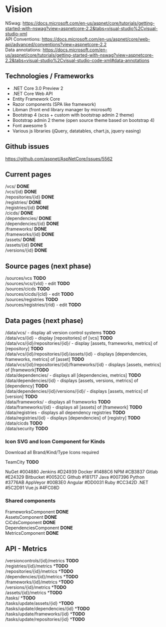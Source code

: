 # Vision

NSwag: https://docs.microsoft.com/en-us/aspnet/core/tutorials/getting-started-with-nswag?view=aspnetcore-2.2&tabs=visual-studio%2Cvisual-studio-xml    
API Conventions: https://docs.microsoft.com/en-us/aspnet/core/web-api/advanced/conventions?view=aspnetcore-2.2    
Data annotations: https://docs.microsoft.com/en-us/aspnet/core/tutorials/getting-started-with-nswag?view=aspnetcore-2.2&tabs=visual-studio%2Cvisual-studio-code-xml#data-annotations    

## Technologies / Frameworks

* .NET Core 3.0 Preview 2
* .NET Core Web API
* Entity Framework Core
* Razor components (SPA like framework)
* Libman (front end library manager by microsoft)
* Bootstrap 4 (scss + custom with bootstrap admin 2 theme)
* Bootstrap admin 2 theme (open source theme based on bootstrap 4)
* Font awesome 5
* Various js libraries (jQuery, datatables, chart.js, jquery easing)

## Github issues

https://github.com/aspnet/AspNetCore/issues/5562  
 
## Current pages

/vcs/ **DONE**  
/vcs/{id} **DONE**  
/repositories/{id}  **DONE**  
/registries/ **DONE**  
/registries/{id} **DONE**  
/cicds/ **DONE**  
/dependencies/ **DONE**  
/dependencies/{id} **DONE**  
/frameworks/ **DONE**  
/frameworks/{id} **DONE**  
/assets/ **DONE**  
/assets/{id} **DONE**  
/versions/{id} **DONE**  

## Source pages (next phase)

/sources/vcs **TODO**  
/sources/vcs/{vId} - edit **TODO**  
/sources/cicds  **TODO**  
/sources/cicds/{cId} - edit **TODO**  
/sources/registries  **TODO**  
/sources/registries/{rId} - edit **TODO**  

## Data pages (next phase)

/data/vcs/ - display all version control systems **TODO**   
/data/vcs/{id} - display [repositories] of [vcs]  **TODO**  
/data/vcs/{id}/repositories/{id}/ - display [assets, frameworks, metrics] of [repository]  **TODO**  
/data/vcs/{id}/repositories/{id}/assets/{id} - displays [dependencies, frameworks, metrics] of [asset]  **TODO**  
/data/vcs/{id}/repositories/{id}/frameworks/{id} - displays [assets, metrics] of [framework]**TODO**    
/data/dependencies/ - displays all [dependencies, metrics]  **TODO**  
/data/dependencies/{id} - displays [assets, versions, metrics] of [dependency]  **TODO**  
/data/dependencies/{id}/versions/{id}/ - displays [assets, metrics] of [version]  **TODO**  
/data/frameworks/ - displays all frameworks  **TODO**  
/data/frameworks/{id} - displays all [assets] of [framework]  **TODO**  
/data/registries - displays all dependency registries  **TODO**  
/data/registries/{id}  - displays [dependencies] of [registry]  **TODO**  
/data/cicds  **TODO**  
/data/security  **TODO**  

### Icon SVG and Icon Component for Kinds

Download all Brand/Kind/Type Icons required  
  
TeamCity **TODO**  

NuGet #004880
Jenkins #D24939
Docker #1488C6
NPM #CB3837
Gitlab #E24329
Bitbucket #0052CC
Github #181717
Java #007396
Python #3776AB
AppVeyor #00B3E0
Angular #DD0031
Ruby #CC342D
.NET #5C2D91
Vue.js #4FC08D


### Shared components

FrameworksComponent **DONE**  
AssetsComponent **DONE**  
CiCdsComponent **DONE**  
DependenciesComponent **DONE**  
MetricsComponent **DONE**  

## API - Metrics

/versioncontrols/{id}/metrics **TODO**  
/registries/{id}/metrics ***TODO**  
/repositories/{id}/metrics ***TODO**  
/dependencies/{id}/metrics ***TODO**  
/frameworks/{id}/metrics ***TODO**  
/versions/{id}/metrics ***TODO**  
/assets/{id}/metrics ***TODO**  
/tasks/ ***TODO**  
/tasks/update/assets/{id} ***TODO**  
/tasks/update/dependencies/{id} ***TODO**  
/tasks/update/frameworks/{id} ***TODO**  
/tasks/update/repositories/{id} ***TODO**  

